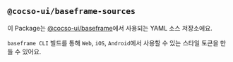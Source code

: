 ## `@cocso-ui/baseframe-sources`

이 Package는 [@cocso-ui/baseframe](../../ecosystem/baseframe)에서 사용되는 YAML 소스 저장소에요.

`baseframe CLI` 빌드를 통해 `Web`, `iOS`, `Android`에서 사용할 수 있는 스타일 토큰을 만들 수 있어요.
